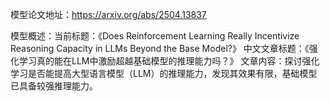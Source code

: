 模型论文地址：https://arxiv.org/abs/2504.13837

模型概述：当前标题：《Does Reinforcement Learning Really Incentivize Reasoning Capacity in LLMs Beyond the Base Model?》
中文文章标题：《强化学习真的能在LLM中激励超越基础模型的推理能力吗？》
文章内容：探讨强化学习是否能提高大型语言模型（LLM）的推理能力，发现其效果有限，基础模型已具备较强推理能力。
